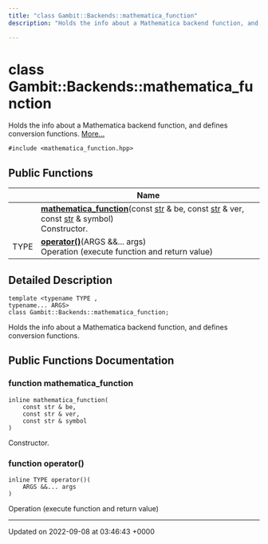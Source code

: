 ```yaml
---
title: "class Gambit::Backends::mathematica_function"
description: "Holds the info about a Mathematica backend function, and defines conversion functions. "

---
```


# class Gambit::Backends::mathematica_function



Holds the info about a Mathematica backend function, and defines conversion functions.  [More...](#detailed-description)


`#include <mathematica_function.hpp>`

## Public Functions

|                | Name           |
| -------------- | -------------- |
| | **[mathematica_function](/documentation/code/classes/classgambit_1_1backends_1_1mathematica__function/#function-mathematica-function)**(const [str](/documentation/code/namespaces/namespacegambit/#typedef-str) & be, const [str](/documentation/code/namespaces/namespacegambit/#typedef-str) & ver, const [str](/documentation/code/namespaces/namespacegambit/#typedef-str) & symbol)<br>Constructor.  |
| TYPE | **[operator()](/documentation/code/classes/classgambit_1_1backends_1_1mathematica__function/#function-operator)**(ARGS &&... args)<br>Operation (execute function and return value)  |

## Detailed Description

```
template <typename TYPE ,
typename... ARGS>
class Gambit::Backends::mathematica_function;
```

Holds the info about a Mathematica backend function, and defines conversion functions. 
## Public Functions Documentation

### function mathematica_function

```
inline mathematica_function(
    const str & be,
    const str & ver,
    const str & symbol
)
```

Constructor. 

### function operator()

```
inline TYPE operator()(
    ARGS &&... args
)
```

Operation (execute function and return value) 

-------------------------------

Updated on 2022-09-08 at 03:46:43 +0000
